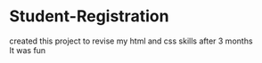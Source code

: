 # Student-Registration

created this project to revise my html and css skills after 3 months 
<br>
It was fun
